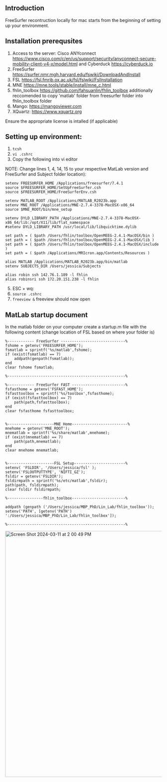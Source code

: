 ## Introduction
FreeSurfer recontruction locally for mac starts from the beginning of setting up your environment. 

## Installation prerequsites 
1. Access to the server: Cisco ANYconnect https://www.cisco.com/c/en/us/support/security/anyconnect-secure-mobility-client-v4-x/model.html and Cyberduck https://cyberduck.io
2. FreeSurfer https://surfer.nmr.mgh.harvard.edu/fswiki/DownloadAndInstall
3. FSL https://fsl.fmrib.ox.ac.uk/fsl/fslwiki/FslInstallation
4. MNE https://mne.tools/stable/install/mne_c.html
5. fhlin_toolbox https://github.com/fahsuanlin/fhlin_toolbox additionally reccomended to copy 'matlab' folder from freesurfer folder into fhlin_toolbox folder
6. Mango: https://mangoviewer.com
7. XQuartz: https://www.xquartz.org

Ensure the appropriate license is intalled (if applicable)

## Setting up environment: 

1. `tcsh`
2. `vi .cshrc`
3. Copy the following into vi editor 

NOTE: Change lines 1, 4, 14, 15 to your respective MatLab version and FreeSurfer and Subject folder location):

    setenv FREESURFER_HOME /Applications/freesurfer/7.4.1
    source $FREESURFER_HOME/SetUpFreeSurfer.csh
    source $FREESURFER_HOME/FreeSurferEnv.csh

    setenv MATLAB_ROOT /Applications/MATLAB_R2023b.app
    setenv MNE_ROOT /Applications/MNE-2.7.4-3378-MacOSX-x86_64
    source $MNE_ROOT/bin/mne_setup
    
    setenv DYLD_LIBRARY_PATH /Applications/MNE-2.7.4-3378-MacOSX-x86_64/lib:/opt/X11/lib/flat_namespace
    #setenv DYLD_LIBRARY_PATH /usr/local/lib/libquicktime.dylib

    set path = ( $path /Users/fhlin/toolbox/OpenMEEG-2.4.1-MacOSX/bin )
    set path = ( $path /Users/fhlin/toolbox/OpenMEEG-2.4.1-MacOSX/lib )
    set path = ( $path /Users/fhlin/toolbox/OpenMEEG-2.4.1-MacOSX/include )
    set path = ( $path /Applications/MRIcron.app/Contents/Resources )

    alias MATLAB /Applications/MATLAB_R2023b.app/bin/matlab
    setenv SUBJECTS_DIR /Users/jessica/Subjects

    alias robin ssh 142.76.1.189 -l fhlin
    alias robinsri ssh 172.20.151.238 -l fhlin

5. ESC + wq:
6. `source .cshrc`
7. `freeview &` freeview should now open

## MatLab startup document 
In the matlab folder on your computer create a startup.m file with the following content (change location of FSL based on where your folder is)

    %------------ FreeSurfer -----------------------------%
    fshome = getenv('FREESURFER_HOME');
    fsmatlab = sprintf('%s/matlab',fshome);
    if (exist(fsmatlab) == 7)
        addpath(genpath(fsmatlab));  
    end
    clear fshome fsmatlab;

    %-----------------------------------------------------%

    %------------ FreeSurfer FAST ------------------------%
    fsfasthome = getenv('FSFAST_HOME');
    fsfasttoolbox = sprintf('%s/toolbox',fsfasthome);
    if (exist(fsfasttoolbox) == 7)
        path(path,fsfasttoolbox);
    end
    clear fsfasthome fsfasttoolbox;


    %---------------------MNE Home-------------------------%
    mnehome = getenv('MNE_ROOT');
    mnematlab = sprintf('%s/share/matlab',mnehome);
    if (exist(mnematlab) == 7)
        path(path,mnematlab);
    end
    clear mnehome mnematlab;


    %---------------------FSL Setup-----------------------%
    setenv( 'FSLDIR', '/Users/jessica/fsl' );
    setenv('FSLOUTPUTTYPE', 'NIFTI_GZ');
    fsldir = getenv('FSLDIR');
    fsldirmpath = sprintf('%s/etc/matlab',fsldir);
    path(path, fsldirmpath);
    clear fsldir fsldirmpath;

    %----------------fhlin_toolbox------------------------%

    addpath (genpath ('/Users/jessica/MBP_PhD/Lin_Lab/fhlin_toolbox'));
    setenv('PATH', [getenv('PATH') ':/Users/jessica/MBP_PhD/Lin_Lab/fhlin_toolbox']);

    %-----------------------------------------------------%

<img width="790" alt="Screen Shot 2024-03-11 at 2 00 49 PM" src="https://github.com/Lin-Brain-Lab/fMRI-Analysis-For-Mac/assets/157174338/79e4c8b6-5eb0-4d21-ad19-5f344125d9ff">
